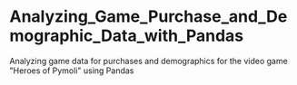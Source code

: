 # Analyzing_Game_Purchase_and_Demographic_Data_with_Pandas
Analyzing game data for purchases and demographics for the video game "Heroes of Pymoli" using Pandas

